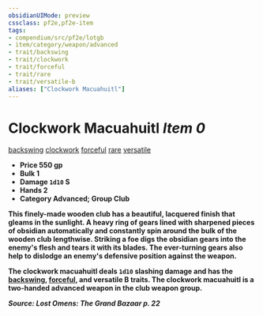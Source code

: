 ```yaml
---
obsidianUIMode: preview
cssclass: pf2e,pf2e-item
tags:
- compendium/src/pf2e/lotgb
- item/category/weapon/advanced
- trait/backswing
- trait/clockwork
- trait/forceful
- trait/rare
- trait/versatile-b
aliases: ["Clockwork Macuahuitl"]
---
```

# Clockwork Macuahuitl *Item 0*  
[backswing](../../../rules/traits/backswing.md)  [clockwork](../../../rules/traits/clockwork-g-g.md)  [forceful](../../../rules/traits/forceful.md)  [rare](../../../rules/traits/rare.md)  [versatile <b>](../../../rules/traits/versatile.md)  

- **Price** 550 gp
- **Bulk** 1
- **Damage** `1d10` S
- **Hands** 2
- **Category** Advanced; **Group** Club 

This finely-made wooden club has a beautiful, lacquered finish that gleams in the sunlight. A heavy ring of gears lined with sharpened pieces of obsidian automatically and constantly spin around the bulk of the wooden club lengthwise. Striking a foe digs the obsidian gears into the enemy's flesh and tears it with its blades. The ever-turning gears also help to dislodge an enemy's defensive position against the weapon.

The clockwork macuahuitl deals `1d10` slashing damage and has the [backswing](../../../rules/traits/backswing.md), [forceful](../../../rules/traits/forceful.md), and versatile B traits. The clockwork macuahuitl is a two-handed advanced weapon in the club weapon group.

*Source: Lost Omens: The Grand Bazaar p. 22*